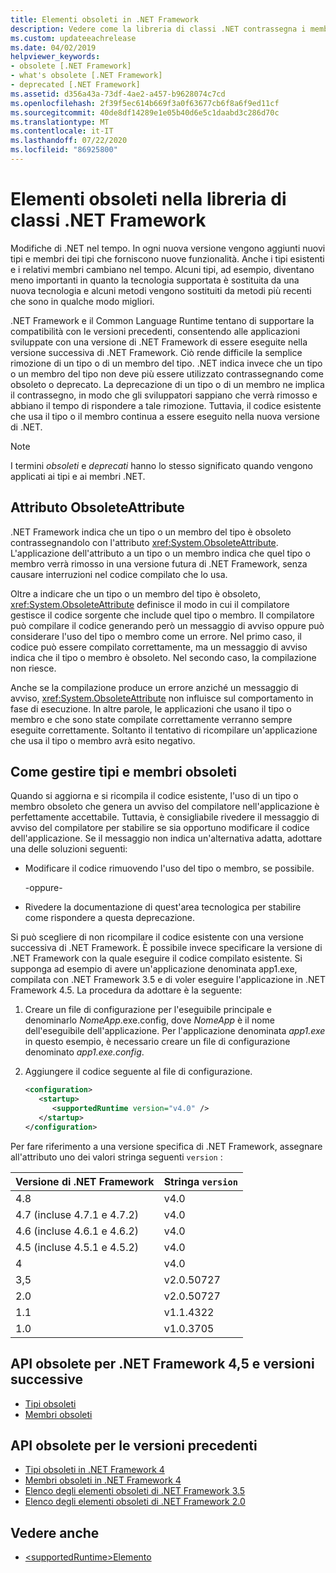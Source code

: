 ```yaml
---
title: Elementi obsoleti in .NET Framework
description: Vedere come la libreria di classi .NET contrassegna i membri come obsoleti. Comprendere l'attributo ObsoleteAttribute, come gestire i tipi e i membri obsoleti e altro ancora.
ms.custom: updateeachrelease
ms.date: 04/02/2019
helpviewer_keywords:
- obsolete [.NET Framework]
- what's obsolete [.NET Framework]
- deprecated [.NET Framework]
ms.assetid: d356a43a-73df-4ae2-a457-b9628074c7cd
ms.openlocfilehash: 2f39f5ec614b669f3a0f63677cb6f8a6f9ed11cf
ms.sourcegitcommit: 40de8df14289e1e05b40d6e5c1daabd3c286d70c
ms.translationtype: MT
ms.contentlocale: it-IT
ms.lasthandoff: 07/22/2020
ms.locfileid: "86925800"
---
```

# <a name="whats-obsolete-in-the-net-framework-class-library"></a>Elementi obsoleti nella libreria di classi .NET Framework

Modifiche di .NET nel tempo. In ogni nuova versione vengono aggiunti nuovi tipi e membri dei tipi che forniscono nuove funzionalità. Anche i tipi esistenti e i relativi membri cambiano nel tempo. Alcuni tipi, ad esempio, diventano meno importanti in quanto la tecnologia supportata è sostituita da una nuova tecnologia e alcuni metodi vengono sostituiti da metodi più recenti che sono in qualche modo migliori.

.NET Framework e il Common Language Runtime tentano di supportare la compatibilità con le versioni precedenti, consentendo alle applicazioni sviluppate con una versione di .NET Framework di essere eseguite nella versione successiva di .NET Framework. Ciò rende difficile la semplice rimozione di un tipo o di un membro del tipo. .NET indica invece che un tipo o un membro del tipo non deve più essere utilizzato contrassegnando come obsoleto o deprecato. La deprecazione di un tipo o di un membro ne implica il contrassegno, in modo che gli sviluppatori sappiano che verrà rimosso e abbiano il tempo di rispondere a tale rimozione. Tuttavia, il codice esistente che usa il tipo o il membro continua a essere eseguito nella nuova versione di .NET.

> [!NOTE]
> I termini *obsoleti* e *deprecati* hanno lo stesso significato quando vengono applicati ai tipi e ai membri .NET.

## <a name="the-obsoleteattribute-attribute"></a>Attributo ObsoleteAttribute

.NET Framework indica che un tipo o un membro del tipo è obsoleto contrassegnandolo con l'attributo <xref:System.ObsoleteAttribute>. L'applicazione dell'attributo a un tipo o un membro indica che quel tipo o membro verrà rimosso in una versione futura di .NET Framework, senza causare interruzioni nel codice compilato che lo usa.

Oltre a indicare che un tipo o un membro del tipo è obsoleto, <xref:System.ObsoleteAttribute> definisce il modo in cui il compilatore gestisce il codice sorgente che include quel tipo o membro. Il compilatore può compilare il codice generando però un messaggio di avviso oppure può considerare l'uso del tipo o membro come un errore. Nel primo caso, il codice può essere compilato correttamente, ma un messaggio di avviso indica che il tipo o membro è obsoleto. Nel secondo caso, la compilazione non riesce.

Anche se la compilazione produce un errore anziché un messaggio di avviso, <xref:System.ObsoleteAttribute> non influisce sul comportamento in fase di esecuzione. In altre parole, le applicazioni che usano il tipo o membro e che sono state compilate correttamente verranno sempre eseguite correttamente. Soltanto il tentativo di ricompilare un'applicazione che usa il tipo o membro avrà esito negativo.

## <a name="how-to-handle-obsolete-types-and-members"></a>Come gestire tipi e membri obsoleti

Quando si aggiorna e si ricompila il codice esistente, l'uso di un tipo o membro obsoleto che genera un avviso del compilatore nell'applicazione è perfettamente accettabile. Tuttavia, è consigliabile rivedere il messaggio di avviso del compilatore per stabilire se sia opportuno modificare il codice dell'applicazione. Se il messaggio non indica un'alternativa adatta, adottare una delle soluzioni seguenti:

- Modificare il codice rimuovendo l'uso del tipo o membro, se possibile.

     -oppure-

- Rivedere la documentazione di quest'area tecnologica per stabilire come rispondere a questa deprecazione.

Si può scegliere di non ricompilare il codice esistente con una versione successiva di .NET Framework. È possibile invece specificare la versione di .NET Framework con la quale eseguire il codice compilato esistente. Si supponga ad esempio di avere un'applicazione denominata app1.exe, compilata con .NET Framework 3.5 e di voler eseguire l'applicazione in .NET Framework 4.5. La procedura da adottare è la seguente:

1. Creare un file di configurazione per l'eseguibile principale e denominarlo *NomeApp*.exe.config, dove *NomeApp* è il nome dell'eseguibile dell'applicazione. Per l'applicazione denominata *app1.exe* in questo esempio, è necessario creare un file di configurazione denominato *app1.exe.config*.

2. Aggiungere il codice seguente al file di configurazione.

    ```xml
    <configuration>
       <startup>
          <supportedRuntime version="v4.0" />
       </startup>
    </configuration>
    ```

Per fare riferimento a una versione specifica di .NET Framework, assegnare all'attributo uno dei valori stringa seguenti `version` :

|Versione di .NET Framework|Stringa `version`|
|-|-|
|4.8|v4.0|
|4.7 (incluse 4.7.1 e 4.7.2)|v4.0|
|4.6 (incluse 4.6.1 e 4.6.2)|v4.0|
|4.5 (incluse 4.5.1 e 4.5.2)|v4.0|
|4|v4.0|
|3,5|v2.0.50727|
|2.0|v2.0.50727|
|1.1|v1.1.4322|
|1.0|v1.0.3705|

## <a name="obsolete-apis-for-net-framework-45-and-later-versions"></a>API obsolete per .NET Framework 4,5 e versioni successive

- [Tipi obsoleti](obsolete-types.md)
- [Membri obsoleti](obsolete-members.md)

## <a name="obsolete-apis-for-previous-versions"></a>API obsolete per le versioni precedenti

- [Tipi obsoleti in .NET Framework 4](https://docs.microsoft.com/previous-versions/dotnet/netframework-4.0/ee461503(v=vs.100))
- [Membri obsoleti in .NET Framework 4](https://docs.microsoft.com/previous-versions/dotnet/netframework-4.0/ee471421(v=vs.100))
- [Elenco degli elementi obsoleti di .NET Framework 3.5](https://docs.microsoft.com/previous-versions/cc835481(v=msdn.10))
- [Elenco degli elementi obsoleti di .NET Framework 2.0](https://docs.microsoft.com/previous-versions/aa497286(v=msdn.10))

## <a name="see-also"></a>Vedere anche

- [\<supportedRuntime>Elemento](../configure-apps/file-schema/startup/supportedruntime-element.md)

